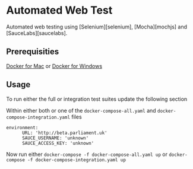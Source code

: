 # Automated Web Test

Automated web testing using [Selenium][selenium], [Mocha][mochjs] and [SauceLabs][saucelabs].

## Prerequisities

[Docker for Mac](https://download.docker.com/mac/stable/Docker.dmg) or [Docker for Windows](https://download.docker.com/win/stable/InstallDocker.msi)

## Usage

To run either the full or integration test suites update the following section

Within either both or one of the `docker-compose-all.yaml` and `docker-compose-integration.yaml` files

```
environment:
      URL: 'http://beta.parliament.uk'
      SAUCE_USERNAME: 'unknown'
      SAUCE_ACCESS_KEY: 'unknown'
```

Now run either `docker-compose -f docker-compose-all.yaml up` or `docker-compose -f docker-compose-integration.yaml up`